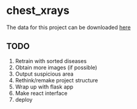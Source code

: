 # chest_xrays

The data for this project can be downloaded [here](https://www.kaggle.com/nih-chest-xrays/data)

## TODO
1. Retrain with sorted diseases
2. Obtain more images (if possible)
3. Output suspicious area 
3. Rethink/remake project structure
2. Wrap up with flask app
3. Make react interface
4. deploy 
